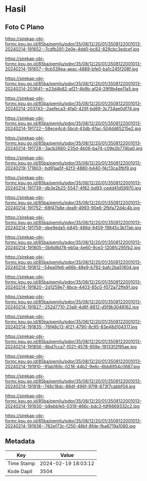 # Hasil

## Foto C Plano

https://sirekap-obj-formc.kpu.go.id/85ba/pemilu/pdpr/35/08/12/20/01/3508122001013-20240214-191652--7cdfb281-2e0e-4dd0-bc82-829cbc3edcef.jpg

https://sirekap-obj-formc.kpu.go.id/85ba/pemilu/pdpr/35/08/12/20/01/3508122001013-20240214-191657--9cb539ea-aeac-4889-bfe0-ba1c245f208f.jpg

https://sirekap-obj-formc.kpu.go.id/85ba/pemilu/pdpr/35/08/12/20/01/3508122001013-20240214-203641--e23d4b82-af21-4b9b-af24-29f9b4ee11a5.jpg

https://sirekap-obj-formc.kpu.go.id/85ba/pemilu/pdpr/35/08/12/20/01/3508122001013-20240214-203743--2aefeca3-4fa0-429f-bd69-3c734ae0df74.jpg

https://sirekap-obj-formc.kpu.go.id/85ba/pemilu/pdpr/35/08/12/20/01/3508122001013-20240214-191722--58ece4cd-5bcd-43db-81ac-504dd65215e2.jpg

https://sirekap-obj-formc.kpu.go.id/85ba/pemilu/pdpr/35/08/12/20/01/3508122001013-20240214-191728--3acb2660-235d-4b06-ba74-c09e2b774ba0.jpg

https://sirekap-obj-formc.kpu.go.id/85ba/pemilu/pdpr/35/08/12/20/01/3508122001013-20240219-171803--bd91aa5f-42f3-4880-b440-f4c13ca3fbf9.jpg

https://sirekap-obj-formc.kpu.go.id/85ba/pemilu/pdpr/35/08/12/20/01/3508122001013-20240214-191739--db3e2b25-5547-4f82-bd93-cedd41d59970.jpg

https://sirekap-obj-formc.kpu.go.id/85ba/pemilu/pdpr/35/08/12/20/01/3508122001013-20240214-191752--68f47b8e-dea9-4993-90e6-2fbfa72d4c4b.jpg

https://sirekap-obj-formc.kpu.go.id/85ba/pemilu/pdpr/35/08/12/20/01/3508122001013-20240214-191759--dee9eda5-b845-486d-9459-19845c3b17ab.jpg

https://sirekap-obj-formc.kpu.go.id/85ba/pemilu/pdpr/35/08/12/20/01/3508122001013-20240214-191805--0b6d8d78-eb0a-4e60-9ce3-1208fc295fb2.jpg

https://sirekap-obj-formc.kpu.go.id/85ba/pemilu/pdpr/35/08/12/20/01/3508122001013-20240214-191812--54ea0fe6-a66b-48e9-b792-bafc2ba51604.jpg

https://sirekap-obj-formc.kpu.go.id/85ba/pemilu/pdpr/35/08/12/20/01/3508122001013-20240214-191820--2d1259e7-8bce-4403-85c0-f072a72ffe91.jpg

https://sirekap-obj-formc.kpu.go.id/85ba/pemilu/pdpr/35/08/12/20/01/3508122001013-20240214-191827--252d7710-23a9-4d8f-8812-d5f9b3048162.jpg

https://sirekap-obj-formc.kpu.go.id/85ba/pemilu/pdpr/35/08/12/20/01/3508122001013-20240214-191835--76f48c13-4f21-4790-8c95-83e48d104317.jpg

https://sirekap-obj-formc.kpu.go.id/85ba/pemilu/pdpr/35/08/12/20/01/3508122001013-20240214-191856--8bd7cca7-f021-4578-959e-19133f2f95ae.jpg

https://sirekap-obj-formc.kpu.go.id/85ba/pemilu/pdpr/35/08/12/20/01/3508122001013-20240214-191910--91ab169c-0218-44b2-9e6c-6bb8954c0687.jpg

https://sirekap-obj-formc.kpu.go.id/85ba/pemilu/pdpr/35/08/12/20/01/3508122001013-20240214-191918--748c18dc-88df-496f-97f8-873f7cabbf04.jpg

https://sirekap-obj-formc.kpu.go.id/85ba/pemilu/pdpr/35/08/12/20/01/3508122001013-20240214-191930--b8ebbfe5-0319-466c-bdc3-fdf6669332c2.jpg

https://sirekap-obj-formc.kpu.go.id/85ba/pemilu/pdpr/35/08/12/20/01/3508122001013-20240214-191936--762ef73c-f250-48bf-8fde-fba6719a1080.jpg


## Metadata

| Key        | Value               |
| ---------- | ------------------- |
| Time Stamp | 2024-02-19 18:03:12 |
| Kode Dapil | 3504                |



